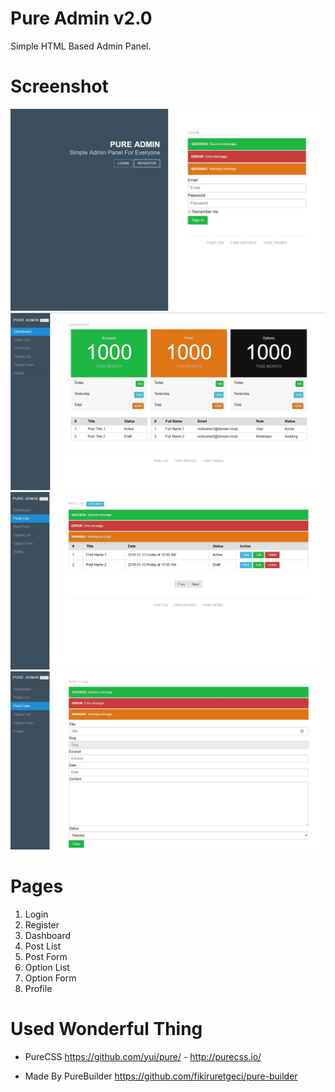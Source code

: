 Pure Admin v2.0
===============

Simple HTML Based Admin Panel.

# Screenshot

![Login Screen](https://github.com/uretgec/pure-themes/raw/screenshot/pure-admin/screen_login.JPG)
![Dashboard Screen](https://github.com/uretgec/pure-themes/raw/screenshot/pure-admin/screen_dashboard.JPG)
![List Screen](https://github.com/uretgec/pure-themes/raw/screenshot/pure-admin/screen_list.JPG)
![Form Screen](https://github.com/uretgec/pure-themes/raw/screenshot/pure-admin/screen_form.JPG)

# Pages

1. Login
2. Register
3. Dashboard
4. Post List
5. Post Form
6. Option List
7. Option Form
8. Profile

# Used Wonderful Thing

* PureCSS https://github.com/yui/pure/ - http://purecss.io/

* Made By PureBuilder https://github.com/fikiruretgeci/pure-builder